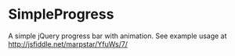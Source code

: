 SimpleProgress
==============

A simple jQuery progress bar with animation. See example usage at http://jsfiddle.net/marpstar/YfuWs/7/